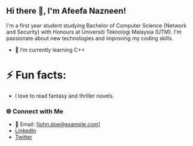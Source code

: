 ## Hi there 👋, I'm Afeefa Nazneen!

I'm a first year student studying Bachelor of Computer Science (Network and Security) with Honours at Universiti Teknologi Malaysia (UTM). I'm passionate about new technologies and improving my coding skills.

- 🌱 I’m currently learning C++
# ⚡ Fun facts:
  - I love to read fantasy and thriller novels.

### 🌐 Connect with Me
- 📧 Email: [john.doe@example.com]
- [LinkedIn](https://linkedin.com/in/johndoe)
- [Twitter](https://twitter.com/johndoe)
